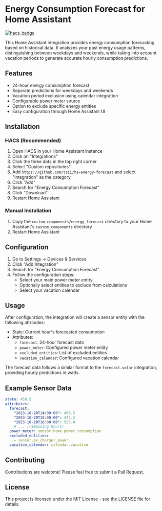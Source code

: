 # Energy Consumption Forecast for Home Assistant

[![hacs_badge](https://img.shields.io/badge/HACS-Default-41BDF5.svg)](https://github.com/hacs/integration)

This Home Assistant integration provides energy consumption forecasting based on historical data. It analyzes your past energy usage patterns, distinguishing between weekdays and weekends, while taking into account vacation periods to generate accurate hourly consumption predictions.

## Features

- 24-hour energy consumption forecast
- Separate predictions for weekdays and weekends
- Vacation period exclusion using calendar integration
- Configurable power meter source
- Option to exclude specific energy entities
- Easy configuration through Home Assistant UI

## Installation

### HACS (Recommended)

1. Open HACS in your Home Assistant instance
2. Click on "Integrations"
3. Click the three dots in the top right corner
4. Select "Custom repositories"
5. Add `https://github.com/tsii/ha-energy-forecast` and select "Integration" as the category
6. Click "Add"
7. Search for "Energy Consumption Forecast"
8. Click "Download"
9. Restart Home Assistant

### Manual Installation

1. Copy the `custom_components/energy_forecast` directory to your Home Assistant's `custom_components` directory
2. Restart Home Assistant

## Configuration

1. Go to Settings → Devices & Services
2. Click "Add Integration"
3. Search for "Energy Consumption Forecast"
4. Follow the configuration steps:
   - Select your main power meter entity
   - Optionally select entities to exclude from calculations
   - Select your vacation calendar

## Usage

After configuration, the integration will create a sensor entity with the following attributes:

- State: Current hour's forecasted consumption
- Attributes:
  - `forecast`: 24-hour forecast data
  - `power_meter`: Configured power meter entity
  - `excluded_entities`: List of excluded entities
  - `vacation_calendar`: Configured vacation calendar

The forecast data follows a similar format to the `forecast.solar` integration, providing hourly predictions in watts.

## Example Sensor Data

```yaml
state: 450.5
attributes:
  forecast:
    "2023-10-20T14:00:00": 450.5
    "2023-10-20T15:00:00": 475.2
    "2023-10-20T16:00:00": 525.8
    # ... (remaining hours)
  power_meter: sensor.home_power_consumption
  excluded_entities:
    - sensor.ev_charger_power
  vacation_calendar: calendar.vacation
```

## Contributing

Contributions are welcome! Please feel free to submit a Pull Request.

## License

This project is licensed under the MIT License - see the LICENSE file for details.
